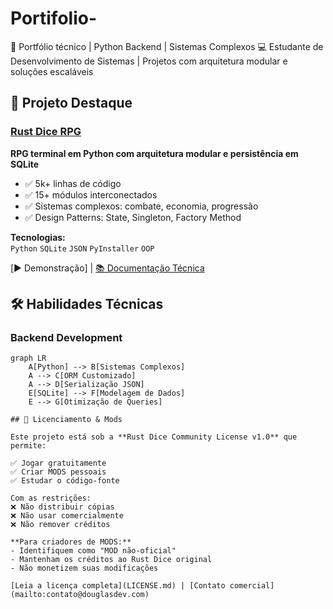 # Portifolio-
🚀 Portfólio técnico | Python Backend | Sistemas Complexos  💻 Estudante de Desenvolvimento de Sistemas | Projetos com arquitetura modular e soluções escaláveis

## 🚀 Projeto Destaque
### [Rust Dice RPG](projects/rust_dice)
**RPG terminal em Python com arquitetura modular e persistência em SQLite**  
- ✅ 5k+ linhas de código  
- ✅ 15+ módulos interconectados  
- ✅ Sistemas complexos: combate, economia, progressão  
- ✅ Design Patterns: State, Singleton, Factory Method  

**Tecnologias:**  
`Python` `SQLite` `JSON` `PyInstaller` `OOP`  

[▶️ Demonstração] | [📚 Documentação Técnica](projects/rust_dice/docs)

## 🛠️ Habilidades Técnicas

### Backend Development
```mermaid
graph LR
    A[Python] --> B[Sistemas Complexos]
    A --> C[ORM Customizado]
    A --> D[Serialização JSON]
    E[SQLite] --> F[Modelagem de Dados]
    E --> G[Otimização de Queries]

## 📜 Licenciamento & Mods

Este projeto está sob a **Rust Dice Community License v1.0** que permite:

✅ Jogar gratuitamente  
✅ Criar MODS pessoais  
✅ Estudar o código-fonte  

Com as restrições:  
❌ Não distribuir cópias  
❌ Não usar comercialmente  
❌ Não remover créditos  

**Para criadores de MODS:**  
- Identifiquem como "MOD não-oficial"  
- Mantenham os créditos ao Rust Dice original  
- Não monetizem suas modificações  

[Leia a licença completa](LICENSE.md) | [Contato comercial](mailto:contato@douglasdev.com)
